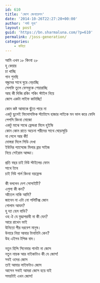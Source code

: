 ```yaml
---
id: 610
title: 'জোশ জেনারেশন'
date: '2014-10-26T22:27:20+00:00'
author: 'শর্মা লুনা'
layout: post
guid: 'https://bn.sharmaluna.com/?p=610'
permalink: /joss-generation/
categories:
    - কবিতা
---
```


আমি এখন ১৮ কিংবা ২৮  
হু কেয়ার  
চা খাচ্ছি  
গান শুনছি  
বন্ধুদের সাথে ঘুরে বেড়াচ্ছি  
সেলফি তুলে ফেসবুকে শেয়ারাচ্ছি  
আহ কী দিব্বি রকিং শকিং স্টাইল নিয়ে  
জোস একটা লাইফ কাটাচ্ছি!

কোন কষ্ট আমাকে ছুঁতে পারে না  
একটু ছুলেই ফিলোসফিক স্ট্যাটাসে হাজার লাইকে মন ভাল করে ফেলি  
পেপসি কিংবা মোজো  
একটু মাঝে সাঝে ফ্রেন্ডরা মিলে হুইস্কি  
কোন কোন রাতে অচেনা পরীদের সাথে ঘোড়াঘুড়ি  
না পেলে আর কী!  
দোস্তরা মিলে সিডি দেখা  
ইউনির প্যাসেজে মিলার ব্রার সাইজ  
নিয়ে সেইরাম আড্ডা।

প্রতি বছর চাই নিউ স্টাইলের ফোন  
সাথে ট্যাব  
চাই নিউ গার্ল কিংবা বয়ফ্রেন্ড

কী বললেন দেশ সোসাইটি?  
এগুলা কী কন?  
আঁতেল নাকি আমি?  
জানেন না এটা নো পলিটিক্স জোন  
গোলাম আযম?  
হু দ্যা হেল বাডি?  
ওহ ঐ যে যুদ্ধাপরাধী না কী যেন?  
আরে রাখেন ভাই  
উনিতো পীর দরবেশ মানুষ।  
উনারে নিয়া আবার টানাটানি কেন?  
উহ এইসব টপিক বাদ।

নতুন হিন্দি সিনেমার গানটা না জোস  
নতুন নায়ক আর নাইকাটাও কী যে জোস!  
সবই ওদের জোস  
তাই আমার লাইফটাও জোস  
আসেন সবাই আমরা জোস হয়ে যাই  
সময়টাই এখন জোস!